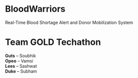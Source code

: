 # BloodWarriors
Real-Time Blood Shortage Alert and Donor Mobilization System

# Team GOLD Techathon

**Guts** – Soubhik  
**Opeo** – Vamsi  
**Lees** – Sashwat  
**Duke** – Subham


